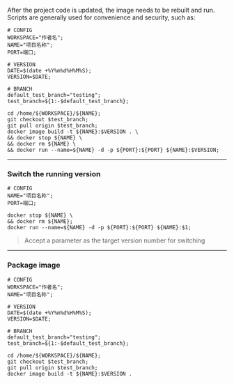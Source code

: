 After the project code is updated, the image needs to be rebuilt and run. Scripts are generally used for convenience and security, such as:
```shell
# CONFIG
WORKSPACE="作者名";
NAME="项目名称";
PORT=端口;

# VERSION
DATE=$(date +%Y%m%d%H%M%S);
VERSION=$DATE;

# BRANCH
default_test_branch="testing";
test_branch=${1:-$default_test_branch};

cd /home/${WORKSPACE}/${NAME};
git checkout $test_branch;
git pull origin $test_branch;
docker image build -t ${NAME}:$VERSION . \
&& docker stop ${NAME} \
&& docker rm ${NAME} \
&& docker run --name=${NAME} -d -p ${PORT}:${PORT} ${NAME}:$VERSION;
```
---
### Switch the running version
```shell
# CONFIG
NAME="项目名称";
PORT=端口;

docker stop ${NAME} \
&& docker rm ${NAME};
docker run --name=${NAME} -d -p ${PORT}:${PORT} ${NAME}:$1;
```
> Accept a parameter as the target version number for switching
---
### Package image
```shell
# CONFIG
WORKSPACE="作者名";
NAME="项目名称";

# VERSION
DATE=$(date +%Y%m%d%H%M%S);
VERSION=$DATE;

# BRANCH
default_test_branch="testing";
test_branch=${1:-$default_test_branch};

cd /home/${WORKSPACE}/${NAME};
git checkout $test_branch;
git pull origin $test_branch;
docker image build -t ${NAME}:$VERSION .
```